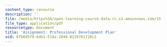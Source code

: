```yaml
---
content_type: resource
description: ''
file: /media/https%3A/open-learning-course-data-rc.s3.amazonaws.com/15-s07-globalhealth-lab-spring-2013/6fb0d5f96de1514a204981267b1728c2_MIT15_S07S13_profdevplan.pdf
file_type: application/pdf
resourcetype: Document
title: 'Assignment: Professional Development Plan'
uid: 6fb0d5f9-6de1-514a-2049-81267b1728c2
---
```

